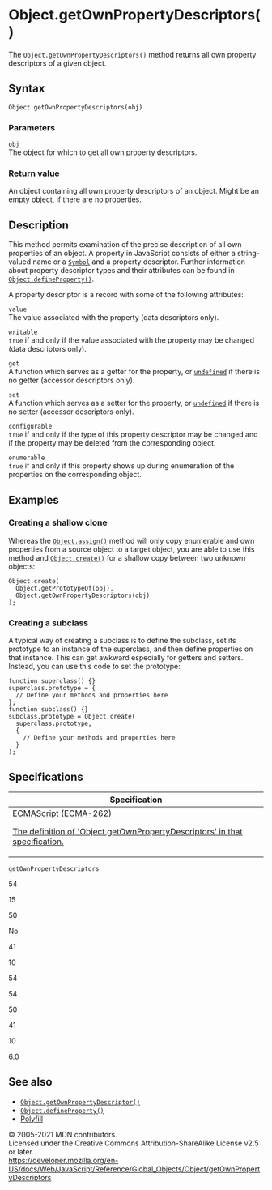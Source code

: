 # Object.getOwnPropertyDescriptors()

The `Object.getOwnPropertyDescriptors()` method returns all own property descriptors of a given object.

## Syntax

    Object.getOwnPropertyDescriptors(obj)

### Parameters

`obj`  
The object for which to get all own property descriptors.

### Return value

An object containing all own property descriptors of an object. Might be an empty object, if there are no properties.

## Description

This method permits examination of the precise description of all own properties of an object. A property in JavaScript consists of either a string-valued name or a [`Symbol`](../symbol) and a property descriptor. Further information about property descriptor types and their attributes can be found in [`Object.defineProperty()`](defineproperty).

A property descriptor is a record with some of the following attributes:

`value`  
The value associated with the property (data descriptors only).

`writable`  
`true` if and only if the value associated with the property may be changed (data descriptors only).

`get`  
A function which serves as a getter for the property, or [`undefined`](../undefined) if there is no getter (accessor descriptors only).

`set`  
A function which serves as a setter for the property, or [`undefined`](../undefined) if there is no setter (accessor descriptors only).

`configurable`  
`true` if and only if the type of this property descriptor may be changed and if the property may be deleted from the corresponding object.

`enumerable`  
`true` if and only if this property shows up during enumeration of the properties on the corresponding object.

## Examples

### Creating a shallow clone

Whereas the [`Object.assign()`](assign) method will only copy enumerable and own properties from a source object to a target object, you are able to use this method and [`Object.create()`](create) for a shallow copy between two unknown objects:

    Object.create(
      Object.getPrototypeOf(obj),
      Object.getOwnPropertyDescriptors(obj)
    );

### Creating a subclass

A typical way of creating a subclass is to define the subclass, set its prototype to an instance of the superclass, and then define properties on that instance. This can get awkward especially for getters and setters. Instead, you can use this code to set the prototype:

    function superclass() {}
    superclass.prototype = {
      // Define your methods and properties here
    };
    function subclass() {}
    subclass.prototype = Object.create(
      superclass.prototype,
      {
        // Define your methods and properties here
      }
    );

## Specifications

<table><thead><tr class="header"><th>Specification</th></tr></thead><tbody><tr class="odd"><td><a href="https://tc39.es/ecma262/#sec-object.getownpropertydescriptors">ECMAScript (ECMA-262) 
<br/>

<span class="small">The definition of 'Object.getOwnPropertyDescriptors' in that specification.</span></a></td></tr></tbody></table>

`getOwnPropertyDescriptors`

54

15

50

No

41

10

54

54

50

41

10

6.0

## See also

-   [`Object.getOwnPropertyDescriptor()`](getownpropertydescriptor)
-   [`Object.defineProperty()`](defineproperty)
-   [Polyfill](https://github.com/tc39/proposal-object-getownpropertydescriptors)

© 2005-2021 MDN contributors.  
Licensed under the Creative Commons Attribution-ShareAlike License v2.5 or later.  
<a href="https://developer.mozilla.org/en-US/docs/Web/JavaScript/Reference/Global_Objects/Object/getOwnPropertyDescriptors" class="_attribution-link">https://developer.mozilla.org/en-US/docs/Web/JavaScript/Reference/Global_Objects/Object/getOwnPropertyDescriptors</a>
